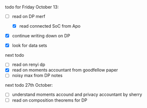 todo for Friday October 13:
- [ ] read on DP merf
	- [x] read connected SoC from Apo
- [x] continue writing down on DP
- [x] look for data sets



next todo 
- [ ] read on renyi dp
- [x] read on moments accountant from goodfellow paper
- [ ] noisy max from DP notes

next todo 27th October:
- [ ] understand moments accound and privacy accountant by sherry
- [ ] read on composition theorems for DP